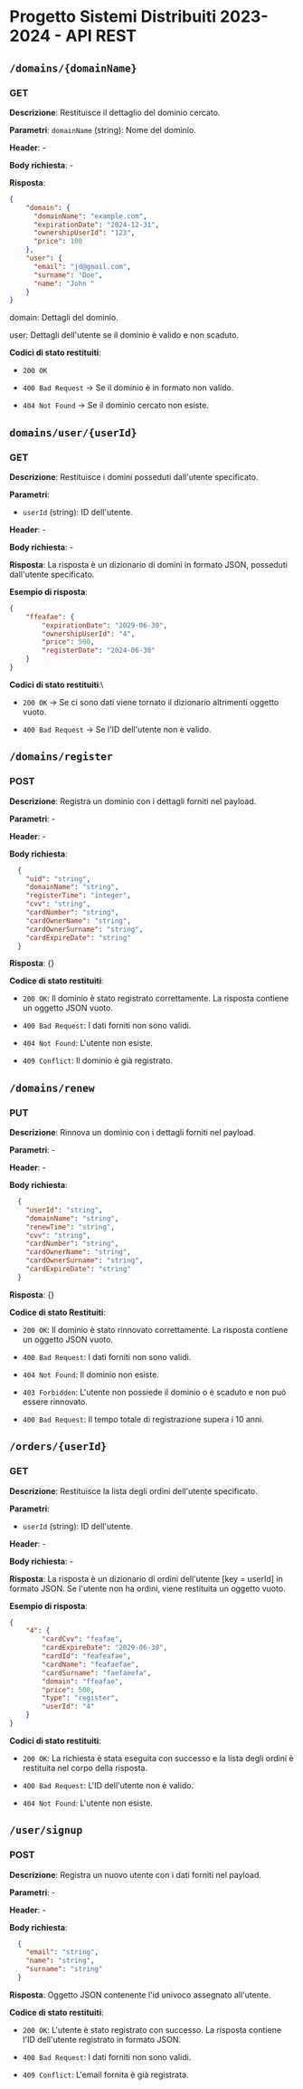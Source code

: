 # Progetto Sistemi Distribuiti 2023-2024 - API REST

## `/domains/{domainName}`

### GET

**Descrizione**: Restituisce il dettaglio del dominio cercato.

**Parametri**: `domainName` (string): Nome del dominio.

**Header**: -

**Body richiesta**: -

**Risposta**:  
```json
{
    "domain": {
      "domainName": "example.com",
      "expirationDate": "2024-12-31",
      "ownershipUserId": "123",
      "price": 100
    },
    "user": {
      "email": "jd@gmail.com",
      "surname": "Doe",
      "name": "John "
    }
}
```
  domain: Dettagli del dominio.
  
  user: Dettagli dell'utente se il dominio è valido e non scaduto.

**Codici di stato restituiti**:
 -   `200 OK`

 -   `400 Bad Request` -> Se il dominio è in formato non valido.

 -   `404 Not Found` -> Se il dominio cercato non esiste.


## `domains/user/{userId}`

### GET

**Descrizione**: Restituisce i domini posseduti dall'utente specificato.

**Parametri**: 
- `userId` (string): ID dell'utente.

**Header**: -

**Body richiesta**: -

**Risposta**: La risposta è un dizionario di domini in formato JSON, posseduti dall'utente specificato.

**Esempio di risposta**:
```json
{
    "ffeafae": {
        "expirationDate": "2029-06-30",
        "ownershipUserId": "4",
        "price": 500,
        "registerDate": "2024-06-30"
    }
}
```

**Codici di stato restituiti**:\
- `200 OK` -> Se ci sono dati viene tornato il dizionario altrimenti oggetto vuoto.

- `400 Bad Request` -> Se l'ID dell'utente non è valido.

## `/domains/register`

### POST

**Descrizione**: Registra un dominio con i dettagli forniti nel payload.

**Parametri**: -

**Header**: -

**Body richiesta**: 
```json
  {
    "uid": "string",
    "domainName": "string",
    "registerTime": "integer",
    "cvv": "string",
    "cardNumber": "string",
    "cardOwnerName": "string",
    "cardOwnerSurname": "string",
    "cardExpireDate": "string"
  }
```
**Risposta**: {}

**Codice di stato restituiti**:
- `200 OK`: Il dominio è stato registrato correttamente. La risposta contiene un oggetto JSON vuoto.

- `400 Bad Request`: I dati forniti non sono validi.

- `404 Not Found`: L'utente non esiste.

- `409 Conflict`: Il dominio è già registrato.


## `/domains/renew`

### PUT

**Descrizione**: Rinnova un dominio con i dettagli forniti nel payload.

**Parametri**: -

**Header**: -

**Body richiesta**:
```json
  {
    "userId": "string",
    "domainName": "string",
    "renewTime": "string",
    "cvv": "string",
    "cardNumber": "string",
    "cardOwnerName": "string",
    "cardOwnerSurname": "string",
    "cardExpireDate": "string"
  }
```

**Risposta**: {}

**Codice di stato Restituiti**:
- `200 OK`: Il dominio è stato rinnovato correttamente. La risposta contiene un oggetto JSON vuoto.

- `400 Bad Request`: I dati forniti non sono validi.

- `404 Not Found`: Il dominio non esiste.

- `403 Forbidden`: L'utente non possiede il dominio o è scaduto e non può essere rinnovato.

- `400 Bad Request`: Il tempo totale di registrazione supera i 10 anni.


## `/orders/{userId}`

### GET

**Descrizione**: Restituisce la lista degli ordini dell'utente specificato.

**Parametri**: 
- `userId` (string): ID dell'utente.

**Header**: -

**Body richiesta**: -

**Risposta**: 
La risposta è un dizionario di ordini dell'utente [key = userId] in formato JSON. Se l'utente non ha ordini, viene restituita un oggetto vuoto.

**Esempio di risposta**:
```json
{
    "4": {
        "cardCvv": "feafae",
        "cardExpireDate": "2029-06-30",
        "cardId": "feafeafae",
        "cardName": "feafaefae",
        "cardSurname": "faefaeefa",
        "domain": "ffeafae",
        "price": 500,
        "type": "register",
        "userId": "4"
    }
}
```

**Codici di stato restituiti**:
- `200 OK`: La richiesta è stata eseguita con successo e la lista degli ordini è restituita nel corpo della risposta.

- `400 Bad Request`: L'ID dell'utente non è valido.

- `404 Not Found`: L'utente non esiste.
  

## `/user/signup`

### POST

**Descrizione**: Registra un nuovo utente con i dati forniti nel payload.

**Parametri**: - 

**Header**: -

**Body richiesta**:
```json
  {
    "email": "string",
    "name": "string",
    "surname": "string"
  }
```

**Risposta**: Oggetto JSON contenente l'id univoco assegnato all'utente.

**Codice di stato restituiti**:
- `200 OK`: L'utente è stato registrato con successo. La risposta contiene l'ID dell'utente registrato in formato JSON.

- `400 Bad Request`: I dati forniti non sono validi.

- `409 Conflict`: L'email fornita è già registrata.
